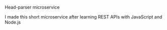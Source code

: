 Head-parser microservice

I made this short microservice after learning REST APIs with JavaScript and Node.js
